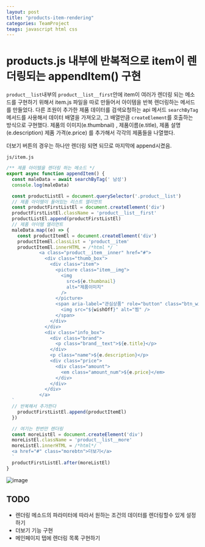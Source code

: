 ```yaml
---
layout: post
title: "products-item-rendering"
categories: TeamProject
teags: javascript html css
---
```


# products.js 내부에 반복적으로 item이 렌더링되는 appendItem() 구현

`product__list`내부의 `product__list__first`안에 item이 여러가 렌더링 되는 메소드를 구현하기 위해서 item.js 파일을 따로 만들어서 아이템을 반복 렌더링하는 메서드를 만들었다.
다른 조원이 추가한 제품 데이터를 검색요청하는 api 메서드 `searchByTag`메서드를 사용해서 데이터 배열을 가져오고, 그 배열만큼 `createElement`를 호출하는 방식으로 구현했다.
제품의 이미지(e.thumbnail) , 제품이름(e.title), 제품 설명(e.description) 제품 가격(e.price) 를 추가해서 각각의 제품들을 나열했다.

더보기 버튼의 경우는 하나만 렌더링 되면 되므로 마지막에 append시켰음.

`js/item.js`
```js
/** 제품 아이템을 렌더링 하는 메소드 */
export async function appendItem() {
  const maleData = await searchByTag(' 남성')
  console.log(maleData)

  const productListEl = document.querySelector('.product__list')
  // 제품 아이템이 들어있는 리스트 엘리먼트
  const productFirstListEl = document.createElement('div')
  productFirstListEl.className = 'product__list__first'
  productListEl.append(productFirstListEl)
  // 제품 아이템 엘리먼트
  maleData.map((e) => {
    const productItemEl = document.createElement('div')
    productItemEl.classList = 'product__item'
    productItemEl.innerHTML = /*html */ `
            <a class="product__item__inner" href="#">
              <div class="thumb_box">
                <div class="item">
                  <picture class="item__img">
                    <img
                      src=${e.thumbnail}
                      alt="제품이미지"
                    />
                  </picture>
                  <span aria-label="관심상품" role="button" class="btn_wish">
                    <img src="${wishOff}" alt="찜" />
                  </span>
                </div>
              </div>
              <div class="info_box">
                <div class="brand">
                  <p class="brand__text">${e.title}</p>
                </div>
                <p class="name">${e.description}</p>
                <div class="price">
                  <div class="amount">
                    <em class="amount_num">${e.price}</em>
                  </div>
                </div>
              </div>
            </a>
  `
  // 반복해서 추가한다
    productFirstListEl.append(productItemEl)
  })

  // 여기는 한번만 렌더링
  const moreListEl = document.createElement('div')
  moreListEl.className = 'product__list__more'
  moreListEl.innerHTML = /*html*/ `
  <a href="#" class="morebtn">더보기</a>
  `
  productFirstListEl.after(moreListEl)
}

```

![image](https://user-images.githubusercontent.com/56331400/218106856-cfe992dd-d5a7-4e61-b711-03da1e642c0a.png)


## TODO
- 렌더링 메소드의 파라미터에 따라서 원하는 조건의 데이터를 렌더링할수 있게 설정하기
- 더보기 기능 구현
- 메인페이지 탭에 렌더링 목록 구현하기
